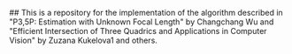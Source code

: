 ﻿﻿## This is a repository for the implementation of the algorithm described in "P3,5P: Estimation with Unknown Focal Length" by Changchang Wu
and "Efficient Intersection of Three Quadrics and Applications in Computer Vision" by Zuzana Kukelova1 and others.